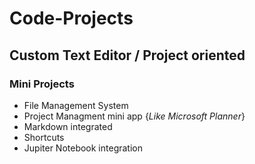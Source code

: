 # Code-Projects

## Custom Text Editor / Project oriented
  ### Mini Projects
  * File Management System
  * Project Managment mini app  {_Like Microsoft Planner_}
  * Markdown integrated
  * Shortcuts
  * Jupiter Notebook integration
